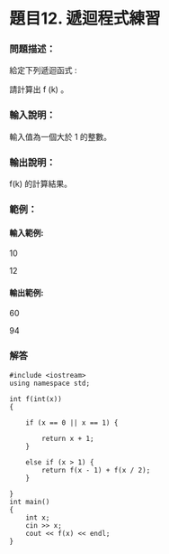 # 題目12. 遞迴程式練習
### 問題描述：
給定下列遞迴函式 :

請計算出 f (k) 。

### 輸入說明：
輸入值為一個大於 1 的整數。

### 輸出說明：
f(k) 的計算結果。

### 範例：
#### 輸入範例:
10

12

#### 輸出範例:
60

94

### 解答
```
#include <iostream>
using namespace std;

int f(int(x))
{

    if (x == 0 || x == 1) {

        return x + 1;
    }

    else if (x > 1) {
        return f(x - 1) + f(x / 2);
    }

}
int main()
{
    int x;
    cin >> x;
    cout << f(x) << endl;
}
```
